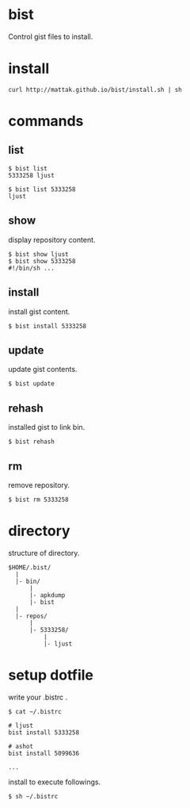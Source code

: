 # bist

Control gist files to install.

# install

    curl http://mattak.github.io/bist/install.sh | sh

# commands

## list

    $ bist list
    5333258 ljust

    $ bist list 5333258
    ljust

## show

display repository content.

    $ bist show ljust
    $ bist show 5333258
    #!/bin/sh ...

## install

install gist content.

    $ bist install 5333258

## update

update gist contents.

    $ bist update

## rehash

installed gist to link bin.

    $ bist rehash

## rm

remove repository.

    $ bist rm 5333258


# directory

structure of directory.

    $HOME/.bist/
      |
      |- bin/
          |
          |- apkdump
          |- bist
      |
      |- repos/
          |
          |- 5333258/
              |
              |- ljust

# setup dotfile

write your .bistrc .

    $ cat ~/.bistrc

    # ljust
    bist install 5333258

    # ashot
    bist install 5099636

    ...
    
install to execute followings.

    $ sh ~/.bistrc

